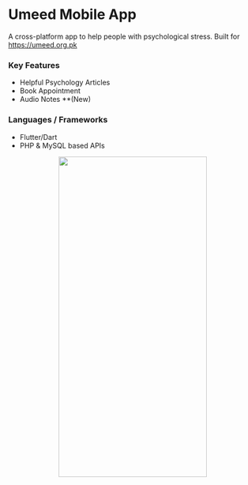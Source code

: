 # Umeed Mobile App
A cross-platform app to help people with psychological stress. Built for https://umeed.org.pk

### Key Features
- Helpful Psychology Articles
- Book Appointment
- Audio Notes **(New)

### Languages / Frameworks
- Flutter/Dart
- PHP & MySQL based APIs

<p align="center">
  <img src="https://user-images.githubusercontent.com/67017318/136563632-c48cb3c9-0f03-4961-b2b0-c9a26aea099d.gif" width="300" height="649" />
</p>
